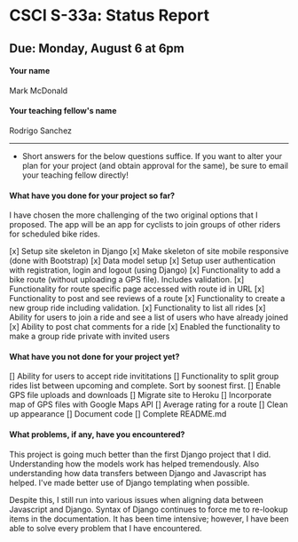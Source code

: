 # CSCI S-33a: Status Report
## Due: Monday, August 6 at 6pm

#### Your name

Mark McDonald

#### Your teaching fellow's name

Rodrigo Sanchez

<hr>

- Short answers for the below questions suffice. If you want to alter your plan for your project (and obtain approval for the same), be sure to email your teaching fellow directly!

#### What have you done for your project so far?

I have chosen the more challenging of the two original options that I proposed.
The app will be an app for cyclists to join groups of other riders for scheduled bike rides.

[x] Setup site skeleton in Django
[x] Make skeleton of site mobile responsive (done with Bootstrap)
[x] Data model setup
[x] Setup user authentication with registration, login and logout (using Django)
[x] Functionality to add a bike route (without uploading a GPS file). Includes validation.
[x] Functionality for route specific page accessed with route id in URL 
[x] Functionality to post and see reviews of a route
[x] Functionality to create a new group ride including validation.
[x] Functionality to list all rides
[x] Ability for users to join a ride and see a list of users who have already joined
[x] Ability to post chat comments for a ride
[x] Enabled the functionality to make a group ride private with invited users

#### What have you not done for your project yet?
[] Ability for users to accept ride invititations
[] Functionality to split group rides list between upcoming and complete. Sort by soonest first.
[] Enable GPS file uploads and downloads
[] Migrate site to Heroku
[] Incorporate map of GPS files with Google Maps API
[] Average rating for a route
[] Clean up appearance
[] Document code
[] Complete README.md


#### What problems, if any, have you encountered?

This project is going much better than the first Django project that I did.  Understanding how the models work has helped tremendously.  Also understanding how data transfers between Django and Javascript has helped.  I've made better use of Django templating when possible.

Despite this, I still run into various issues when aligning data between Javascript and Django.  Syntax of Django continues to force me to re-lookup items in the documentation.  It has been time intensive; however, I have been able to solve every problem that I have encountered.
